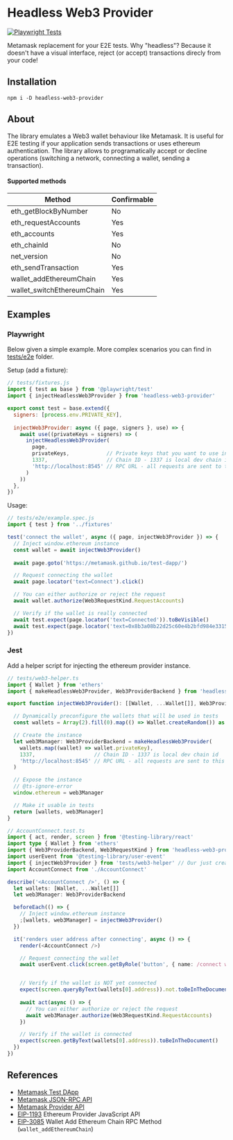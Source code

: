 # Headless Web3 Provider

[![Playwright Tests](https://github.com/cawabunga/headless-web3-provider/actions/workflows/playwright.yml/badge.svg)](https://github.com/cawabunga/headless-web3-provider/actions/workflows/playwright.yml)

Metamask replacement for your E2E tests. Why "headless"? Because it doesn't have a visual interface, reject (or accept) transactions direcly from your code!

## Installation

```shell
npm i -D headless-web3-provider
```

## About
The library emulates a Web3 wallet behaviour like Metamask. It is useful for E2E testing if your application sends transactions or uses ethereum authentication.
The library allows to programatically accept or decline operations (switching a network, connecting a wallet, sending a transaction).

#### Supported methods

| Method                     | Confirmable |
|----------------------------|-------------|
| eth_getBlockByNumber       | No          |
| eth_requestAccounts        | Yes         |
| eth_accounts               | Yes         |
| eth_chainId                | No          |
| net_version                | No          |
| eth_sendTransaction        | Yes         |
| wallet_addEthereumChain    | Yes         |
| wallet_switchEthereumChain | Yes         |


## Examples

### Playwright
Below given a simple example. More complex scenarios you can find in [tests/e2e](./tests/e2e) folder.

Setup (add a fixture):
```js
// tests/fixtures.js
import { test as base } from '@playwright/test'
import { injectHeadlessWeb3Provider } from 'headless-web3-provider'

export const test = base.extend({
  signers: [process.env.PRIVATE_KEY],
  
  injectWeb3Provider: async ({ page, signers }, use) => {
    await use((privateKeys = signers) => (
      injectHeadlessWeb3Provider(
        page,
        privateKeys,            // Private keys that you want to use in tests
        1337,                   // Chain ID - 1337 is local dev chain id
        'http://localhost:8545' // RPC URL - all requests are sent to this endpoint
      )
    ))
  },
})
```

Usage:
```js
// tests/e2e/example.spec.js
import { test } from '../fixtures'

test('connect the wallet', async ({ page, injectWeb3Provider }) => {
  // Inject window.ethereum instance
  const wallet = await injectWeb3Provider()
  
  await page.goto('https://metamask.github.io/test-dapp/')

  // Request connecting the wallet
  await page.locator('text=Connect').click()

  // You can either authorize or reject the request
  await wallet.authorize(Web3RequestKind.RequestAccounts)

  // Verify if the wallet is really connected
  await test.expect(page.locator('text=Connected')).toBeVisible()
  await test.expect(page.locator('text=0x8b3a08b22d25c60e4b2bfd984e331568eca4c299')).toBeVisible()
})
```

### Jest
Add a helper script for injecting the ethereum provider instance.
```ts
// tests/web3-helper.ts
import { Wallet } from 'ethers'
import { makeHeadlessWeb3Provider, Web3ProviderBackend } from 'headless-web3-provider'

export function injectWeb3Provider(): [[Wallet, ...Wallet[]], Web3ProviderBackend] {

  // Dynamically preconfigure the wallets that will be used in tests
  const wallets = Array(2).fill(0).map(() => Wallet.createRandom()) as [Wallet, Wallet]

  // Create the instance
  let web3Manager: Web3ProviderBackend = makeHeadlessWeb3Provider(
    wallets.map((wallet) => wallet.privateKey),
    1337,                   // Chain ID - 1337 is local dev chain id
    'http://localhost:8545' // RPC URL - all requests are sent to this endpoint
  )

  // Expose the instance
  // @ts-ignore-error
  window.ethereum = web3Manager

  // Make it usable in tests
  return [wallets, web3Manager]
}
```

```ts
// AccountConnect.test.ts
import { act, render, screen } from '@testing-library/react'
import type { Wallet } from 'ethers'
import { Web3ProviderBackend, Web3RequestKind } from 'headless-web3-provider'
import userEvent from '@testing-library/user-event'
import { injectWeb3Provider } from 'tests/web3-helper' // Our just created helper script
import AccountConnect from './AccountConnect'

describe('<AccountConnect />', () => {
  let wallets: [Wallet, ...Wallet[]]
  let web3Manager: Web3ProviderBackend

  beforeEach(() => {
    // Inject window.ethereum instance
    ;[wallets, web3Manager] = injectWeb3Provider()
  })

  it('renders user address after connecting', async () => {
    render(<AccountConnect />)

    // Request connecting the wallet
    await userEvent.click(screen.getByRole('button', { name: /connect wallet/i }))


    // Verify if the wallet is NOT yet connected
    expect(screen.queryByText(wallets[0].address)).not.toBeInTheDocument()
    
    await act(async () => {
      // You can either authorize or reject the request
      await web3Manager.authorize(Web3RequestKind.RequestAccounts)
    })

    // Verify if the wallet is connected
    expect(screen.getByText(wallets[0].address)).toBeInTheDocument()
  })
})
```

## References

- [Metamask Test DApp](https://metamask.github.io/test-dapp/)
- [Metamask JSON-RPC API](https://metamask.github.io/api-playground/api-documentation/)
- [Metamask Provider API](https://docs.metamask.io/guide/ethereum-provider.html)
- [EIP-1193](https://github.com/ethereum/EIPs/blob/master/EIPS/eip-1193.md) Ethereum Provider JavaScript API
- [EIP-3085](https://eips.ethereum.org/EIPS/eip-3085) Wallet Add Ethereum Chain RPC Method (`wallet_addEthereumChain`)
